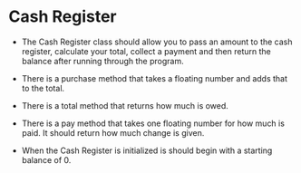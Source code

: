 # Cash Register
* The Cash Register class should allow you to pass an amount to the cash register, calculate your total, collect a payment and then return the balance after running through the program.

* There is a purchase method that takes a floating number and adds that to the total.
* There is a total method that returns how much is owed.
* There is a pay method that takes one floating number for how much is paid. It should return how much change is given.
* When the Cash Register is initialized is should begin with a starting balance of 0.
